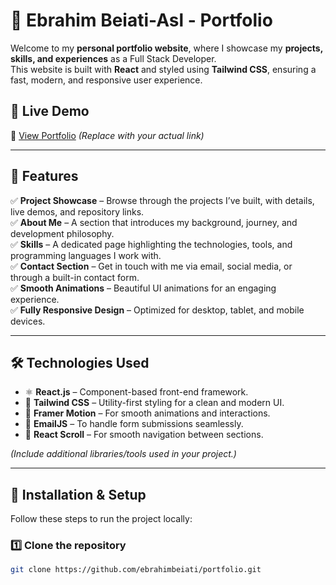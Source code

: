 # 🌟 Ebrahim Beiati-Asl - Portfolio

Welcome to my **personal portfolio website**, where I showcase my **projects, skills, and experiences** as a Full Stack Developer.  
This website is built with **React** and styled using **Tailwind CSS**, ensuring a fast, modern, and responsive user experience.

## 🚀 Live Demo
🔗 [View Portfolio](https://portfolio-ebrahim-beiatiasl.netlify.app/) *(Replace with your actual link)*

---

## 📌 Features

✅ **Project Showcase** – Browse through the projects I’ve built, with details, live demos, and repository links.  
✅ **About Me** – A section that introduces my background, journey, and development philosophy.  
✅ **Skills** – A dedicated page highlighting the technologies, tools, and programming languages I work with.  
✅ **Contact Section** – Get in touch with me via email, social media, or through a built-in contact form.  
✅ **Smooth Animations** – Beautiful UI animations for an engaging experience.  
✅ **Fully Responsive Design** – Optimized for desktop, tablet, and mobile devices.  

---

## 🛠️ Technologies Used

- ⚛️ **React.js** – Component-based front-end framework.  
- 🎨 **Tailwind CSS** – Utility-first styling for a clean and modern UI.  
- 📜 **Framer Motion** – For smooth animations and interactions.  
- 📡 **EmailJS** – To handle form submissions seamlessly.  
- 🔗 **React Scroll** – For smooth navigation between sections.  

*(Include additional libraries/tools used in your project.)*

---

## 📂 Installation & Setup

Follow these steps to run the project locally:

### 1️⃣ Clone the repository  
```bash
git clone https://github.com/ebrahimbeiati/portfolio.git
